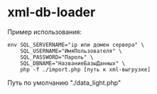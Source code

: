 # xml-db-loader

Пример использования:

```
env SQL_SERVERNAME="ip или домен сервера" \
    SQL_USERNAME="ИмяПользователя" \
    SQL_PASSWORD="Пароль" \
    SQL_DBNAME="НазваниеБазыДанных" \
    php -f ./import.php [путь к xml-выгрузке]    
```

Путь по умолчанию "./data_light.php"